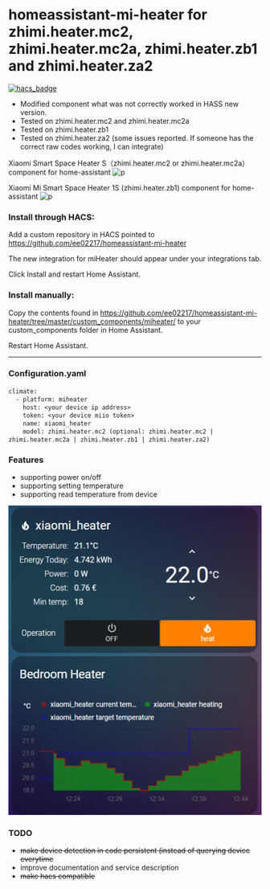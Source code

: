# homeassistant-mi-heater for zhimi.heater.mc2, zhimi.heater.mc2a, zhimi.heater.zb1 and zhimi.heater.za2
[![hacs_badge](https://img.shields.io/badge/HACS-Custom-orange.svg?style=for-the-badge)](https://github.com/custom-components/hacs)
- Modified component what was not correctly worked in HASS new version.
- Tested on zhimi.heater.mc2 and zhimi.heater.mc2a
- Tested on zhimi.heater.zb1
- Tested on zhimi.heater.za2 (some issues reported. If someone has the correct raw codes working, I can integrate)




Xiaomi Smart Space Heater S（zhimi.heater.mc2 or zhimi.heater.mc2a） component for home-assistant
![p](https://cdn.weasy.io/users/xiaomi/catalog/mi_smart_space_heater_s.jpg)

Xiaomi Mi Smart Space Heater 1S (zhimi.heater.zb1) component for home-assistant
![p](https://www.powerplanetonline.com/cdnassets/calefactor_electrico_xiaomi_mi_smart_space_heater_1s_01_l.jpg)


### Install through HACS:

Add a custom repository in HACS pointed to https://github.com/ee02217/homeassistant-mi-heater

The new integration for miHeater should appear under your integrations tab.

Click Install and restart Home Assistant.

### Install manually:

Copy the contents found in https://github.com/ee02217/homeassistant-mi-heater/tree/master/custom_components/miheater/ to your custom_components folder in Home Assistant.

Restart Home Assistant.
_____________________________________________________________________________________________________________________________


### Configuration.yaml

````
climate:
  - platform: miheater
    host: <your device ip address>
    token: <your device miio token>
    name: xiaomi_heater
    model: zhimi.heater.mc2 (optional: zhimi.heater.mc2 | zhimi.heater.mc2a | zhimi.heater.zb1 | zhimi.heater.za2)
````


### Features

* supporting power on/off
* supporting setting temperature
* supporting read temperature from device

![xx](https://github.com/ee02217/desktop-tutorial/blob/main/heater.PNG?raw=true)




### TODO

- <s>make device detection in code persistent (instead of querying device everytime</s>
- improve documentation and service description
- <s>make hacs compatible</s>
